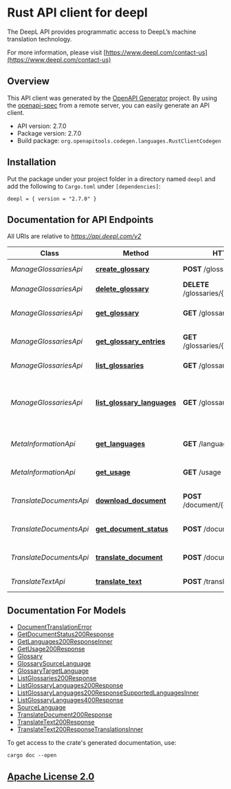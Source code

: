 # Rust API client for deepl

The DeepL API provides programmatic access to DeepL’s machine translation technology.

For more information, please visit [https://www.deepl.com/contact-us](https://www.deepl.com/contact-us)

## Overview

This API client was generated by the [OpenAPI Generator](https://openapi-generator.tech) project.  By using the [openapi-spec](https://openapis.org) from a remote server, you can easily generate an API client.

- API version: 2.7.0
- Package version: 2.7.0
- Build package: `org.openapitools.codegen.languages.RustClientCodegen`

## Installation

Put the package under your project folder in a directory named `deepl` and add the following to `Cargo.toml` under `[dependencies]`:

```
deepl = { version = "2.7.0" }
```

## Documentation for API Endpoints

All URIs are relative to *https://api.deepl.com/v2*

Class | Method | HTTP request | Description
------------ | ------------- | ------------- | -------------
*ManageGlossariesApi* | [**create_glossary**](docs/ManageGlossariesApi.md#create_glossary) | **POST** /glossaries | Create a Glossary
*ManageGlossariesApi* | [**delete_glossary**](docs/ManageGlossariesApi.md#delete_glossary) | **DELETE** /glossaries/{glossary_id} | Delete a Glossary
*ManageGlossariesApi* | [**get_glossary**](docs/ManageGlossariesApi.md#get_glossary) | **GET** /glossaries/{glossary_id} | Retrieve Glossary Details
*ManageGlossariesApi* | [**get_glossary_entries**](docs/ManageGlossariesApi.md#get_glossary_entries) | **GET** /glossaries/{glossary_id}/entries | Retrieve Glossary Entries
*ManageGlossariesApi* | [**list_glossaries**](docs/ManageGlossariesApi.md#list_glossaries) | **GET** /glossaries | List all Glossaries
*ManageGlossariesApi* | [**list_glossary_languages**](docs/ManageGlossariesApi.md#list_glossary_languages) | **GET** /glossary-language-pairs | List Language Pairs Supported by Glossaries
*MetaInformationApi* | [**get_languages**](docs/MetaInformationApi.md#get_languages) | **GET** /languages | Retrieve Supported Languages
*MetaInformationApi* | [**get_usage**](docs/MetaInformationApi.md#get_usage) | **GET** /usage | Check Usage and Limits
*TranslateDocumentsApi* | [**download_document**](docs/TranslateDocumentsApi.md#download_document) | **POST** /document/{document_id}/result | Download Translated Document
*TranslateDocumentsApi* | [**get_document_status**](docs/TranslateDocumentsApi.md#get_document_status) | **POST** /document/{document_id} | Check Document Status
*TranslateDocumentsApi* | [**translate_document**](docs/TranslateDocumentsApi.md#translate_document) | **POST** /document | Upload and Translate a Document
*TranslateTextApi* | [**translate_text**](docs/TranslateTextApi.md#translate_text) | **POST** /translate | Request Translation


## Documentation For Models

 - [DocumentTranslationError](docs/DocumentTranslationError.md)
 - [GetDocumentStatus200Response](docs/GetDocumentStatus200Response.md)
 - [GetLanguages200ResponseInner](docs/GetLanguages200ResponseInner.md)
 - [GetUsage200Response](docs/GetUsage200Response.md)
 - [Glossary](docs/Glossary.md)
 - [GlossarySourceLanguage](docs/GlossarySourceLanguage.md)
 - [GlossaryTargetLanguage](docs/GlossaryTargetLanguage.md)
 - [ListGlossaries200Response](docs/ListGlossaries200Response.md)
 - [ListGlossaryLanguages200Response](docs/ListGlossaryLanguages200Response.md)
 - [ListGlossaryLanguages200ResponseSupportedLanguagesInner](docs/ListGlossaryLanguages200ResponseSupportedLanguagesInner.md)
 - [ListGlossaryLanguages400Response](docs/ListGlossaryLanguages400Response.md)
 - [SourceLanguage](docs/SourceLanguage.md)
 - [TranslateDocument200Response](docs/TranslateDocument200Response.md)
 - [TranslateText200Response](docs/TranslateText200Response.md)
 - [TranslateText200ResponseTranslationsInner](docs/TranslateText200ResponseTranslationsInner.md)


To get access to the crate's generated documentation, use:

```
cargo doc --open
```

## [Apache License 2.0](LICENSE)




